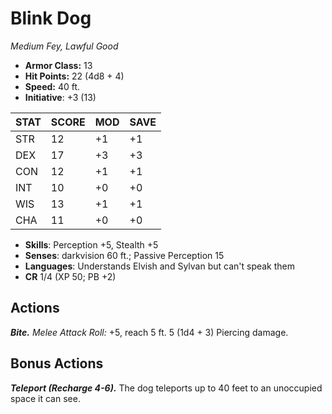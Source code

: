 # Blink Dog

*Medium Fey, Lawful Good*

- **Armor Class:** 13
- **Hit Points:** 22 (4d8 + 4)
- **Speed:** 40 ft.
- **Initiative**: +3 (13)

|STAT|SCORE|MOD|SAVE|
| --- | --- | --- | ---- |
| STR | 12 | +1 | +1 |
| DEX | 17 | +3 | +3 |
| CON | 12 | +1 | +1 |
| INT | 10 | +0 | +0 |
| WIS | 13 | +1 | +1 |
| CHA | 11 | +0 | +0 |

- **Skills**: Perception +5, Stealth +5
- **Senses**: darkvision 60 ft.; Passive Perception 15
- **Languages**: Understands Elvish and Sylvan but can't speak them
- **CR** 1/4 (XP 50; PB +2)

## Actions

***Bite.*** *Melee Attack Roll:* +5, reach 5 ft. 5 (1d4 + 3) Piercing damage.


## Bonus Actions

***Teleport (Recharge 4-6).*** The dog teleports up to 40 feet to an unoccupied space it can see.

